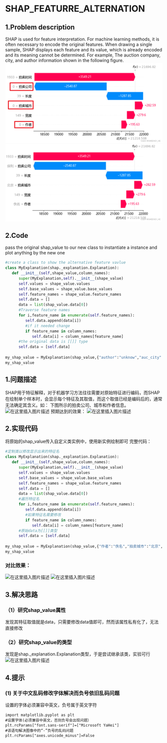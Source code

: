 # SHAP_FEATURRE_ALTERNATION
## 1.Problem description
SHAP is used for feature interpretation. For machine learning methods, it is often necessary to encode the original features. When drawing a single sample, SHAP displays each feature and its value, which is already encoded and its meaning cannot be determined. For example, The auction company, city, and author information shown in the following figure.
![在这里插入图片描述](https://github.com/SWEENEYHE/SHAP_FEATURE_ALTERNATION/blob/main/1.png)
![在这里插入图片描述](https://github.com/SWEENEYHE/SHAP_FEATURE_ALTERNATION/blob/main/2.png)

## 2.Code
pass the original shap_value to our new class to instantiate a instance and plot anything by the new one
```python
#create a class to show the alternative feature vavlue
class MyExplanation(shap._explanation.Explanation):
   def __init__(self,shape_value,column_names):
      super(MyExplanation,self).__init__(shape_value)
      self.values = shape_value.values
      self.base_values = shape_value.base_values
      self.feature_names = shape_value.feature_names
      self.data = []
      data = list(shap_value.data[0])
      #Traverse feature names
      for i,feature_name in enumerate(self.feature_names):
         self.data.append(data[i])
         #if it needed change
         if feature_name in column_names:
            self.data[i] = column_names[feature_name]
      #the original data is [[]] type
      self.data = [self.data]

my_shap_value = MyExplanation(shap_value,{"author":"unknow","auc_city":"Beijing","auc_company":"BaoLi"})
my_shap_value
```


## 1.问题描述
SHAP用于特征解释，对于机器学习方法往往需要对原始特征进行编码，而SHAP在绘制单个样本时，会显示每个特征及其取值，而这个取值已经是编码后的，通常无法确定其含义。如：
下图所示的拍卖公司、城市和作者信息。
![在这里插入图片描述](https://img-blog.csdnimg.cn/8aef1c402aca4b648c1e3ed34983b9cf.png)
预期达到的效果：
![在这里插入图片描述](https://img-blog.csdnimg.cn/27477b150925478a8a9e96e53733df20.png)
## 2.实现代码
将原始的shap_value传入自定义类实例中，使用新实例绘制即可
完整代码：
```python
#定制类以修改显示出来的特征名
class MyExplanation(shap._explanation.Explanation):
   def __init__(self,shape_value,column_names):
      super(MyExplanation,self).__init__(shape_value)
      self.values = shape_value.values
      self.base_values = shape_value.base_values
      self.feature_names = shape_value.feature_names
      self.data = []
      data = list(shap_value.data[0])
      #遍历特征名
      for i,feature_name in enumerate(self.feature_names):
         self.data.append(data[i])
         #如果特征名需要修改
         if feature_name in column_names:
            self.data[i] = column_names[feature_name]
      #原始data为[[]]类型
      self.data = [self.data]

my_shap_value = MyExplanation(shap_value,{"作者":"佚名","拍卖城市":"北京","拍卖公司":"保利"})
my_shap_value
```
### 对比效果：
![在这里插入图片描述](https://img-blog.csdnimg.cn/21bd1eb28c364e858bf356cf655ae2f4.png)
![在这里插入图片描述](https://img-blog.csdnimg.cn/61542e0dc94d46bbb77a908767bb6ebd.png)
## 3.解决思路
### （1）研究shap_value属性
发现其特征取值就是data，只需要修改data值即可，然而该属性私有化了，无法直接修改
### （2）研究shap_value的类型
发现是shap._explanation.Explanation类型，于是尝试继承该类，实验可行
![在这里插入图片描述](https://img-blog.csdnimg.cn/24096313d5be4d389a9c68d749561302.png)
## 4.提示
### (1) 关于中文乱码修改字体解决而负号依旧乱码问题
设置的字体必须兼容中英文，负号属于英文字符
````
import matplotlib.pyplot as plt
#设置字体(必须兼容中英文，否则负号会出现问题）
plt.rcParams["font.sans-serif"]=["Microsoft YaHei"] 
#该语句解决图像中的“-”负号的乱码问题
plt.rcParams["axes.unicode_minus"]=False 
````

